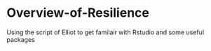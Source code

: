 # Overview-of-Resilience
Using the script of Elliot to get familair with Rstudio and some useful packages
